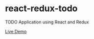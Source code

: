 # react-redux-todo
TODO Application using React and Redux

<a href="https://projects.todo.kunjimeena.com">Live Demo</a>
